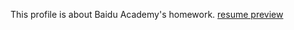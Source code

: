 This profile is about Baidu Academy's homework.
[resume preview](https://github.com/FreshHan163/baiduAcademy/blob/master/myResume.html)
